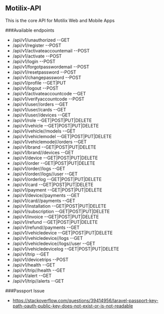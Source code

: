 ## Motilix-API

This is the core API for Motilix Web and Mobile Apps

###Available endpoints

- /api/v1/unauthorized --GET
- /api/v1/register --POST
- /api/v1/activateaccountemail --POST
- /api/v1/activate --POST
- /api/v1/login --POST
- /api/v1/forgotpasswordemail --POST
- /api/v1/resetpassword --POST
- /api/v1/changepassword --POST
- /api/v1/profile --GET|PUT
- /api/v1/logout --POST
- /api/v1/activateaccountcode --GET
- /api/v1/verifyaccountcode --POST
- /api/v1/user/<id>/orders --GET
- /api/v1/user/<id>/cards --GET
- /api/v1/user/<id>/devices --GET
- /api/v1/role --GET|POST|PUT|DELETE
- /api/v1/vehicle --GET|POST|PUT|DELETE
- /api/v1/vehicle/<id>/models --GET
- /api/v1/vehiclemodel --GET|POST|PUT|DELETE
- /api/v1/vehiclemodel/<id>/orders --GET
- /api/v1/brand --GET|POST|PUT|DELETE
- /api/v1/brand/<id>/devices --GET
- /api/v1/device --GET|POST|PUT|DELETE
- /api/v1/order --GET|POST|PUT|DELETE
- /api/v1/order/<id>/logs --GET
- /api/v1/order/<id>/logs/<id>/user --GET
- /api/v1/orderlog --GET|POST|PUT|DELETE
- /api/v1/card --GET|POST|PUT|DELETE
- /api/v1/payment --GET|POST|PUT|DELETE
- /api/v1/device/<id>/payments --GET
- /api/v1/card/<id>/payments --GET
- /api/v1/installation --GET|POST|PUT|DELETE
- /api/v1/subscription --GET|POST|PUT|DELETE
- /api/v1/invoice --GET|POST|PUT|DELETE
- /api/v1/refund --GET|POST|PUT|DELETE
- /api/v1/refund/<id>/payments --GET
- /api/v1/vehicledevice --GET|POST|PUT|DELETE
- /api/v1/vehicledevice/<id>/logs --GET
- /api/v1/vehicledevice/<id>/logs/<id>/user --GET
- /api/v1/vehicledevicelog --GET|POST|PUT|DELETE
- /api/v1/trip --GET
- /api/v1/devicetrips --POST
- /api/v1/health --GET
- /api/v1/trip/<id>/health --GET
- /api/v1/alert --GET
- /api/v1/trip/<id>/alerts --GET

###Passport Issue 
- https://stackoverflow.com/questions/39414956/laravel-passport-key-path-oauth-public-key-does-not-exist-or-is-not-readable